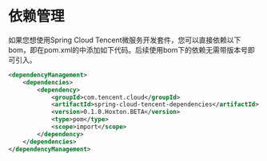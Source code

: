 # 依赖管理

如果您想使用Spring Cloud Tencent微服务开发套件，您可以直接依赖以下bom，即在pom.xml的<dependencyManagement>中添加如下代码。后续使用bom下的依赖无需带版本号即可引入。

```xml
<dependencyManagement>
    <dependencies>
        <dependency>
            <groupId>com.tencent.cloud</groupId>
            <artifactId>spring-cloud-tencent-dependencies</artifactId>
            <version>0.1.0.Hoxton.BETA</version>
            <type>pom</type>
            <scope>import</scope>
        </dependency>
    </dependencies>
</dependencyManagement>
```